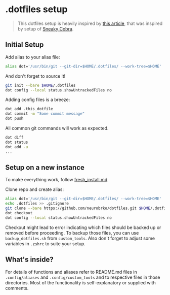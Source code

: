 # .dotfiles setup

>This dotfiles setup is heavily inspired by [this article](https://www.atlassian.com/git/tutorials/dotfiles),
that was inspired by setup of [Sneaky Cobra](https://news.ycombinator.com/item?id=11071754).

## Initial Setup

Add alias to your alias file:

```sh
alias dot='/usr/bin/git --git-dir=$HOME/.dotfiles/ --work-tree=$HOME'
```

And don't forget to source it!

```sh
git init --bare $HOME/.dotfiles
dot config --local status.showUntrackedFiles no
```

Adding config files is a breeze:

```sh
dot add .this_dotfile
dot commit -m "Some commit message"
dot push
```

All common git commands will work as expected.

```sh
dot diff
dot status
dot add -u
...
```

## Setup on a new instance

To make everything work, follow [fresh_install.md](https://github.com/neurobrko/dotfiles/blob/main/fresh_install.md)

Clone repo and create alias:

```sh
alias dot='/usr/bin/git --git-dir=$HOME/.dotfiles/ --work-tree=$HOME'
echo .dotfiles >> .gitignore
git clone --bare https://github.com/neurobrko/dotfiles.git $HOME/.dotfiles
dot checkout
dot config --local status.showUntrackedFiles no
```

Checkout might lead to error indicating which files should be backed up or
removed before proceeding. To backup those files, you can use
`backup_dotfiles.sh` from `custom_tools`.
Also don't forget to adjust some variables in `.zshrc` to suite your setup.

## What's inside?

For details of functions and aliases refer to README.md files in
`.config/aliases` and `.config/custom_tools` and to respective files in those
directories. Most of the functionality is self-explanatory or supplied
with comments.
